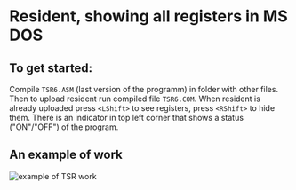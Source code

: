 # Resident, showing all registers in MS DOS
## To get started:
  Compile ``TSR6.ASM`` (last version of the programm) in folder with other files. Then to upload resident run compiled file ``TSR6.COM``. When resident is already uploaded press ``<LShift>`` to see registers, press ``<RShift>`` to hide them. There is an indicator in top left corner that shows a status ("ON"/"OFF") of the program.
  
## An example of work
![example of TSR work](https://github.com/VladZg/TSR-DOS-asm/blob/main/TSR_work.gif)

